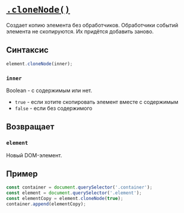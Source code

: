 # [`.cloneNode()`](../index.md)

Создает копию элемента без обработчиков. Обработчики событий элемента не скопируются. Их придётся добавить заново.

## Синтаксис

```js
element.cloneNode(inner);
```

### `inner`

Boolean - с содержимым или нет.

- `true` - если хотите скопировать элемент вместе с содержимым
- `false` - если без содержимого

## Возвращает

### `element`

Новый DOM-элемент.

## Пример

```js
const container = document.querySelector('.container');
const element = document.querySelector('.element');
const elementCopy = element.cloneNode(true);
container.append(elementCopy);
```

